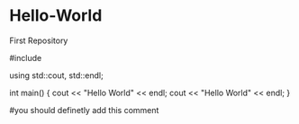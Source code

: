 # Hello-World
First Repository

#include <iostream>

using std::cout, std::endl;

int main() {
  cout << "Hello World" << endl;
  cout << "Hello World" << endl;
}

#you should definetly add this comment 
